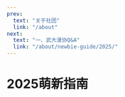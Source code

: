 ```yaml
---
prev:
  text: "关于社团"
  link: "/about"
next:
  text: "一、武大漫协Q&A"
  link: "/about/newbie-guide/2025/"
---
```


# 2025萌新指南